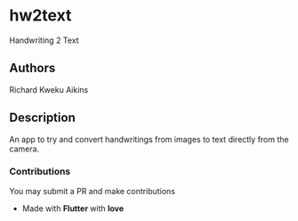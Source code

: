 # hw2text
Handwriting 2 Text 
## Authors
Richard Kweku Aikins

## Description
An app to try and convert handwritings from images to text directly from the camera.

### Contributions
You may submit a PR and make contributions

* Made with **Flutter** with **love**


